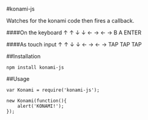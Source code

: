 #konami-js

Watches for the konami code then fires a callback.

####On the keyboard
    ↑ ↑ ↓ ↓ ← → ← → B A ENTER

####As touch input
    ↑ ↑ ↓ ↓ ← → ← → TAP TAP TAP

##Installation

    npm install konami-js


##Usage

    var Konami = require('konami-js');

    new Konami(function(){
        alert('KONAMI!');
    });
